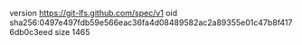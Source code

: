 version https://git-lfs.github.com/spec/v1
oid sha256:0497e497fdb59e566eac36fa4d08489582ac2a89355e01c47b8f4176db0c3eed
size 1465

